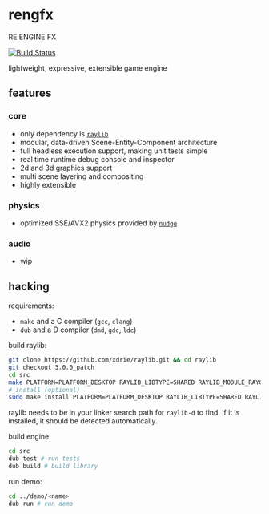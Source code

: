 # rengfx

RE ENGINE FX

[![Build Status](https://travis-ci.org/xdrie/rengfx.svg?branch=master)](https://travis-ci.org/xdrie/rengfx)

lightweight, expressive, extensible game engine 

## features

### core
+ only dependency is [`raylib`](https://github.com/xdrie/raylib)
+ modular, data-driven Scene-Entity-Component architecture
+ full headless execution support, making unit tests simple
+ real time runtime debug console and inspector
+ 2d and 3d graphics support
+ multi scene layering and compositing
+ highly extensible

### physics
+ optimized SSE/AVX2 physics provided by [`nudge`](https://github.com/xdrie/nudge-d)

### audio
+ wip

## hacking

requirements:
+ `make` and a C compiler (`gcc`, `clang`)
+ `dub` and a D compiler (`dmd`, `gdc`, `ldc`)

build raylib:
```sh
git clone https://github.com/xdrie/raylib.git && cd raylib
git checkout 3.0.0_patch
cd src
make PLATFORM=PLATFORM_DESKTOP RAYLIB_LIBTYPE=SHARED RAYLIB_MODULE_RAYGUI=TRUE -j$(nproc)
# install (optional)
sudo make install PLATFORM=PLATFORM_DESKTOP RAYLIB_LIBTYPE=SHARED RAYLIB_MODULE_RAYGUI=TRUE
```

raylib needs to be in your linker search path for `raylib-d` to find. if it is installed, it should be detected automatically.

build engine:
```sh
cd src
dub test # run tests
dub build # build library
```

run demo:
```sh
cd ../demo/<name>
dub run # run demo
```
